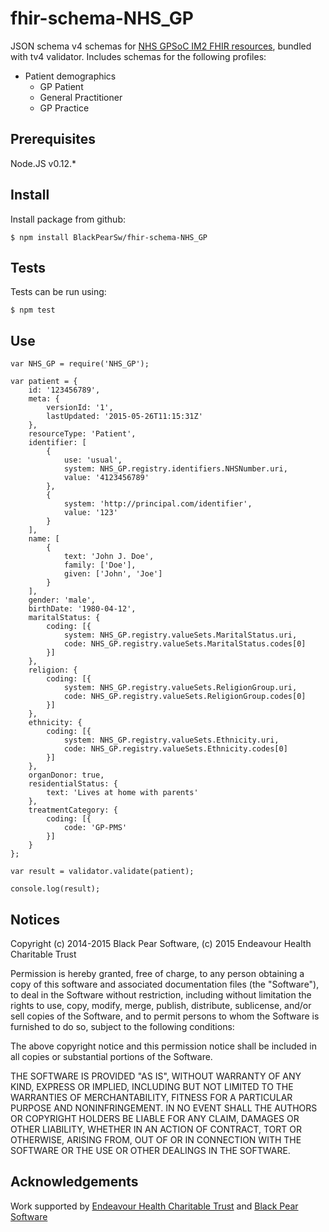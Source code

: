 # fhir-schema-NHS_GP

JSON schema v4 schemas for [NHS GPSoC IM2 FHIR resources](http://developer.nhs.uk/downloads-data/fhir-resource-definitions-library/),
bundled with tv4 validator. Includes schemas for the following profiles:

- Patient demographics
  - GP Patient
  - General Practitioner
  - GP Practice

## Prerequisites

Node.JS v0.12.*

## Install

Install package from github:

    $ npm install BlackPearSw/fhir-schema-NHS_GP

## Tests

Tests can be run using:

    $ npm test

## Use

    var NHS_GP = require('NHS_GP');

    var patient = {
        id: '123456789',
        meta: {
            versionId: '1',
            lastUpdated: '2015-05-26T11:15:31Z'
        },
        resourceType: 'Patient',
        identifier: [
            {
                use: 'usual',
                system: NHS_GP.registry.identifiers.NHSNumber.uri,
                value: '4123456789'
            },
            {
                system: 'http://principal.com/identifier',
                value: '123'
            }
        ],
        name: [
            {
                text: 'John J. Doe',
                family: ['Doe'],
                given: ['John', 'Joe']
            }
        ],
        gender: 'male',
        birthDate: '1980-04-12',
        maritalStatus: {
            coding: [{
                system: NHS_GP.registry.valueSets.MaritalStatus.uri,
                code: NHS_GP.registry.valueSets.MaritalStatus.codes[0]
            }]
        },
        religion: {
            coding: [{
                system: NHS_GP.registry.valueSets.ReligionGroup.uri,
                code: NHS_GP.registry.valueSets.ReligionGroup.codes[0]
            }]
        },
        ethnicity: {
            coding: [{
                system: NHS_GP.registry.valueSets.Ethnicity.uri,
                code: NHS_GP.registry.valueSets.Ethnicity.codes[0]
            }]
        },
        organDonor: true,
        residentialStatus: {
            text: 'Lives at home with parents'
        },
        treatmentCategory: {
            coding: [{
                code: 'GP-PMS'
            }]
        }
    };

    var result = validator.validate(patient);

    console.log(result);

## Notices

Copyright (c) 2014-2015 Black Pear Software, (c) 2015 Endeavour Health Charitable Trust

Permission is hereby granted, free of charge, to any person obtaining a copy of this software and associated documentation files (the "Software"), to deal in the Software without restriction, including without limitation the rights to use, copy, modify, merge, publish, distribute, sublicense, and/or sell copies of the Software, and to permit persons to whom the Software is furnished to do so, subject to the following conditions:

The above copyright notice and this permission notice shall be included in all copies or substantial portions of the Software.

THE SOFTWARE IS PROVIDED "AS IS", WITHOUT WARRANTY OF ANY KIND, EXPRESS OR IMPLIED, INCLUDING BUT NOT LIMITED TO THE WARRANTIES OF MERCHANTABILITY, FITNESS FOR A PARTICULAR PURPOSE AND NONINFRINGEMENT. IN NO EVENT SHALL THE AUTHORS OR COPYRIGHT HOLDERS BE LIABLE FOR ANY CLAIM, DAMAGES OR OTHER LIABILITY, WHETHER IN AN ACTION OF CONTRACT, TORT OR OTHERWISE, ARISING FROM, OUT OF OR IN CONNECTION WITH THE SOFTWARE OR THE USE OR OTHER DEALINGS IN THE SOFTWARE.

## Acknowledgements

Work supported by [Endeavour Health Charitable Trust](http://www.endeavourhealth.org/) and [Black Pear Software](https://www.blackpear.com)